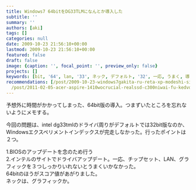 ```yaml
---
title: Windows7 64bitをDG33TLMになんとか導入した
subtitle: ''
summary: ''
authors: [aki]
tags: []
categories: null
date: 2009-10-23 21:56:10+00:00
lastmod: 2009-10-23 21:56:10+00:00
featured: false
draft: false
image: {caption: '', focal_point: '', preview_only: false}
projects: []
keywords: [bit, '64', lan, '33', ネック, デフォルト, '32', 一応, うまく, 導入]
recommendations: [/post/2009-10-23-windows7gakita-ru-reta-xp-modeshi-sita/, /post/2018-12-01_Windows-64bit-MeCab--KyTea-------2018-b283b6c7b33c/,
  /post/2011-02-05-acer-aspire-1410wocrucial-realssd-c300niwai-fu-kedvdnasinihuan-zhuang-sita/]
---
```

予想外に時間がかかってしまった、64bit版の導入。つまずいたところを忘れないようにメモする。

今回の問題は、intel dg33tmlのドライバ周りがデフォルトでは32bit版なのか、Windowsエクスペリメントインデックスが完走しなかった。行ったポイントは２つ。

1.BIOSのアップデートを念のため行う  
2.インテルのサイトでドライバアップデート。一応、チップセット、LAN、グラフィックを３つしっかりいれないとうまくいかなかった。  
64bitのほうがスコア値があがりました。  
ネックは、グラフィックか。



